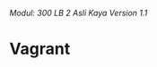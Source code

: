 *Modul: 300 
LB 2 
Asli Kaya
Version 1.1* 
# Vagrant
<!--stackedit_data:
eyJoaXN0b3J5IjpbMTY3NDE2ODA5N119
-->